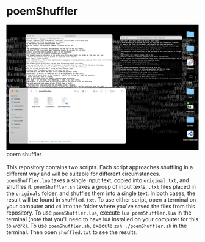 # poemShuffler

![](screenshot.png)
poem shuffler
<br><br>
This repository contains two scripts. Each script approaches shuffling in a different way and will be suitable for different circumstances. `poemShuffler.lua` takes a single input text, copied into `original.txt`, and shuffles it. `poemShuffler.sh` takes a group of input texts, `.txt` files placed in the `originals` folder, and shuffles them into a single text. In both cases, the result will be found in `shuffled.txt`. To use either script, open a terminal on your computer and `cd` into the folder where you've saved the files from this repository. To use `poemShuffler.lua`, execute `lua poemShuffler.lua` in the terminal (note that you'll need to have lua installed on your computer for this to work). To use `poemShuffler.sh`, execute `zsh ./poemShuffler.sh` in the terminal. Then open `shuffled.txt` to see the results.
